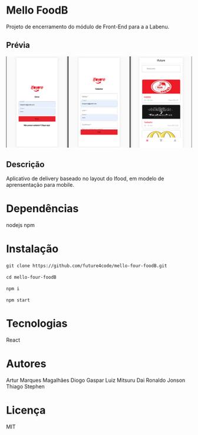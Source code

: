 # Mello FoodB

Projeto de encerramento do módulo de Front-End para a a Labenu.


## Prévia

![](/src/assets/screenshot/screenshot.png)

## Descrição

Aplicativo de delivery baseado no layout do Ifood, em modelo de aprensentação para mobile.

# Dependências

nodejs
npm

# Instalação

```git clone https://github.com/future4code/mello-four-foodB.git ```

```cd mello-four-foodB```

```npm i```

```npm start```

# Tecnologias

React

# Autores

Artur Marques Magalhães
Diogo Gaspar
Luiz Mitsuru Dai
Ronaldo Jonson
Thiago Stephen


# Licença

MIT
